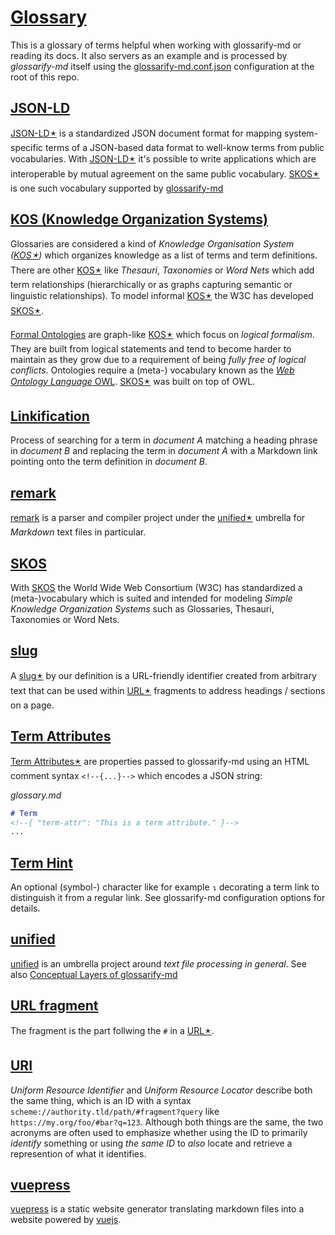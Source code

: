 # [Glossary](#glossary)

This is a glossary of terms helpful when working with glossarify-md or reading its docs. It also servers as an example and is processed by *glossarify-md* itself using the [glossarify-md.conf.json][1] configuration at the root of this repo.

## [JSON-LD](#json-ld)

[JSON-LD🟉][2] is a standardized JSON document format for mapping system-specific terms of a JSON-based data format to well-know terms from public vocabularies. With [JSON-LD🟉][2] it's possible to write applications which are interoperable by mutual agreement on the same public vocabulary. [SKOS🟉][3] is one such vocabulary supported by [glossarify-md]

## [KOS (Knowledge Organization Systems)](#kos-knowledge-organization-systems)

<!--{ "aliases": "KOS, Knowledge Organization System" }-->

[SKOS]: http://w3.org/skos/

[LD]: https://www.w3.org/standards/semanticweb/ontology

[JSON-LD]: https://json-ld.org

[jsonld]: https://npmjs.com/package/jsonld

[vocabularies]: https://www.w3.org/standards/semanticweb/ontology

[glossarify-md]: https://github.com/about-code/glossarify-md

[OWL]: https://www.w3.org/TR/2012/REC-owl2-overview-20121211/

Glossaries are considered a kind of *Knowledge Organisation System ([KOS🟉][4])* which organizes knowledge as a list of terms and term definitions. There are other [KOS🟉][4] like *Thesauri*, *Taxonomies* or *Word Nets* which add term relationships (hierarchically or as graphs capturing semantic or linguistic relationships). To model informal [KOS🟉][4] the W3C has developed [SKOS🟉][3].

[Formal Ontologies][vocabularies] are graph-like [KOS🟉][4] which focus on *logical formalism*. They are built from logical statements and tend to become harder to maintain as they grow due to a requirement of being *fully free of logical conflicts*. Ontologies require a (meta-) vocabulary known as the [*Web Ontology Language* OWL][OWL]. [SKOS🟉][3] was built on top of OWL.

## [Linkification](#linkification)

Process of searching for a term in *document A* matching a heading phrase in
*document B* and replacing the term in *document A* with a Markdown link pointing
onto the term definition in *document B*.

## [remark](#remark)

[remark] is a parser and compiler project under the [unified🟉][5] umbrella for *Markdown* text files in particular.

[remark]: https://github.com/remarkjs/remark

## [SKOS](#skos)

With [SKOS][6] the World Wide Web Consortium (W3C) has standardized a (meta-)vocabulary which is suited and intended for modeling *Simple Knowledge Organization Systems* such as Glossaries, Thesauri, Taxonomies or Word Nets.

## [slug](#slug)

<!--{ "aliases": "slugs" }-->

A [slug🟉][7] by our definition is a URL-friendly identifier created from arbitrary text that can be used within [URL🟉][8] fragments to address headings / sections on a page.

## [Term Attributes](#term-attributes)

<!--{ "uri": "term attribute, term-attribute" }-->

[Term Attributes🟉][9] are properties passed to glossarify-md using an HTML comment syntax `<!--{...}-->` which encodes a JSON string:

*glossary.md*

```md
# Term
<!--{ "term-attr": "This is a term attribute." }-->
...
```

## [Term Hint](#term-hint)

<!--{ "aliases": "term hint, term-hint" }-->

An optional (symbol-) character like for example `↴` decorating a term link to distinguish it from a regular link.
See glossarify-md configuration options for details.

## [unified](#unified)

[unified] is an umbrella project around *text file processing in general*. See also [Conceptual Layers of glossarify-md][10]

[unified]: https://unifiedjs.com

## [URL fragment](#url-fragment)

<!-- Aliases: URL fragments -->

The fragment is the part follwing the `#` in a [URL🟉][8].

## [URI](#uri)

<!--{ "aliases": "URL" }-->

*Uniform Resource Identifier* and *Uniform Resource Locator* describe both the same thing, which is an ID with a syntax `scheme://authority.tld/path/#fragment?query` like `https://my.org/foo/#bar?q=123`. Although both things are the same, the two acronyms are often used to emphasize whether using the ID to primarily *identify* something or using *the same ID* to *also* locate and retrieve a represention of what it identifies.

<!--
For example there's no strict requirement that URIs must resolve to a web page. They are just IDs. However URIs *can* be used to *locate and retrieve* a textual representation *of what they identify* which is when they are often called URL. A *representation* can be a web page. But an URI could als identify a technical device and could be used as an URL to locate a representation of that device in form of a datasheet.

URIs continue to be IDs after a particular representation like the datasheet disappears. This sometimes leads to controversies on whether a certain URL which is also an URI can ever be "reused" to locate something different than what the URI identified.

Strictly spoken: it *should not* because URLs and URIs *are equivalent* and two sides of the same coin. A URL should be reserved to locate and serve a representation of what itself *being a URI* identifies. If it doesn't it no longer identifies *a single* thing but two different things and loses its purpose as *identifier*.

However, it is a matter of fact that URLs and the web page content they identify and locate change thousands of times every day world wide. Because often it simply doesn't matter *what exactly* an URI/URL identifies but just that it identifies and locates *something*. Therefore you may only really care about "durability" of an URI/URL if your audience cares or if you really want to identify a particular thing.

If you're afraid of making a long-term comittment on a particular URI because you "might want to reuse the URL", then there's a simple solution: just add additional elements like "time", "randomness" or "uniqueness" to the URI/URL's `/path/...` or `#fragment` part to make it *unlikely* of being reused for something else.

In case of glossarify-md you could use one of the cryptographic heading ID algorithms like `md5` or `sha256` supported by [`headingIdAlgorithm`][headingIdAlgorithm].

[headingIdAlgorithm]: ../README.md#linkingheadingidalgorithm
-->

## [vuepress](#vuepress)

[vuepress] is a static website generator translating markdown files into a website powered by [vuejs].

[vuejs]: https://vuejs.org

[vuepress]: https://vuepress.vuejs.org

[1]: ../glossarify-md.conf.json

[2]: #json-ld "JSON-LD is a standardized JSON document format for mapping system-specific terms of a JSON-based data format to well-know terms from public vocabularies."

[3]: #skos "With SKOS the World Wide Web Consortium (W3C) has standardized a (meta-)vocabulary which is suited and intended for modeling Simple Knowledge Organization Systems such as Glossaries, Thesauri, Taxonomies or Word Nets."

[4]: #kos-knowledge-organization-systems "Glossaries are considered a kind of Knowledge Organisation System (KOS) which organizes knowledge as a list of terms and term definitions."

[5]: #unified "unified is an umbrella project around text file processing in general."

[6]: https://w3.org/skos

[7]: #slug "A slug by our definition is a URL-friendly identifier created from arbitrary text that can be used within URL fragments to address headings / sections on a page."

[8]: #uri "Uniform Resource Identifier and Uniform Resource Locator describe both the same thing, which is an ID with a syntax scheme://authority.tld/path/#fragment?query like https://my.org/foo/#bar?q=123."

[9]: #term-attributes "Term Attributes are properties passed to glossarify-md using an HTML comment syntax <!--{...}--> which encodes a JSON string: glossary.md"

[10]: ./conceptual-layers.md
